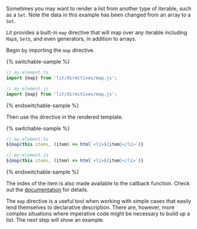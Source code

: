 Sometimes you may want to render a list from another type of iterable,
such as a `Set`. Note the data in this example has been changed from an
array to a `Set`.

Lit provides a built-in `map` directive that will map over any iterable
including `Map`s, `Set`s, and even generators, in addition to arrays.

Begin by importing the `map` directive.

{% switchable-sample %}

```ts
// my-element.ts
import {map} from 'lit/directives/map.js';
```

```js
// my-element.js
import {map} from 'lit/directives/map.js';
```

{% endswitchable-sample %}

Then use the directive in the rendered template.

{% switchable-sample %}

```ts
// my-element.ts
${map(this.items, (item) => html`<li>${item}</li>`)}
```

```js
// my-element.js
${map(this.items, (item) => html`<li>${item}</li>`)}
```

{% endswitchable-sample %}

The index of the item is also made available to the callback function. Check
out the [documentation](/docs/templates/directives/#map) for details.

The `map` directive is a useful tool when working with simple cases that easily
lend themselves to declarative description. There are, however, more complex
situations where imperative code might be necessary to build up a list.
The next step will show an example.